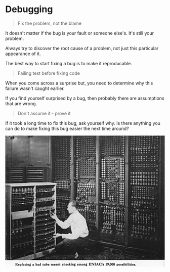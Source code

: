 # Debugging

> Fix the problem, not the blame

It doesn't matter if the bug is your fault or someone else's. It's still your problem.

Always try to discover the root cause of a problem, not just this particular appearance of it.

The best way to start fixing a bug is to make it reproducable.

> Failing test before fixing code

When you come across a surprise but, you need to determine why this failure wasn't caught earlier.

If you find yourself surprised by a bug, then probably there are assumptions that are wrong.

> Don't assume it - prove it

If it took a long time to fix this bug, ask yourself why. Is there anything you can do to make fixing this bug easier the next time around?

![Debugging](./images/debugging.png)